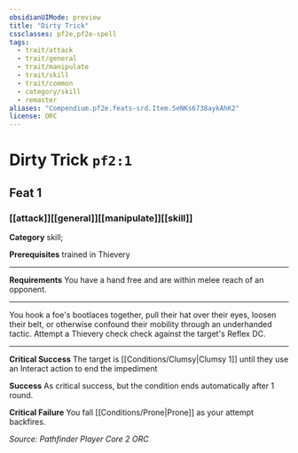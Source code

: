 ```yaml
---
obsidianUIMode: preview
title: "Dirty Trick"
cssclasses: pf2e,pf2e-spell
tags:
  - trait/attack
  - trait/general
  - trait/manipulate
  - trait/skill
  - trait/common
  - category/skill
  - remaster
aliases: "Compendium.pf2e.feats-srd.Item.5eNKs6738aykAhK2"
license: ORC
---
```

# Dirty Trick `pf2:1`
## Feat 1
### [[attack]][[general]][[manipulate]][[skill]]

**Category** skill; 



**Prerequisites** trained in Thievery
* * *
**Requirements** You have a hand free and are within melee reach of an opponent.

* * *

You hook a foe's bootlaces together, pull their hat over their eyes, loosen their belt, or otherwise confound their mobility through an underhanded tactic. Attempt a Thievery check check against the target's Reflex DC.

* * *

**Critical Success** The target is [[Conditions/Clumsy|Clumsy 1]] until they use an Interact action to end the impediment

**Success** As critical success, but the condition ends automatically after 1 round.

**Critical Failure** You fall [[Conditions/Prone|Prone]] as your attempt backfires.

*Source: Pathfinder Player Core 2*
*ORC*